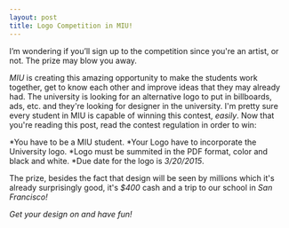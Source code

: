 ```yaml
---
layout: post 
title: Logo Competition in MIU!
---
```

I’m wondering if you’ll sign up to the competition since you're an artist, or not. The prize may blow you away. 

*MIU* is creating this amazing opportunity to make the students work together, get to know each other and improve ideas that they may 
already had. The university is looking for an alternative logo to put in billboards, ads, etc. and they're looking for designer in the university.
I'm pretty sure every student in MIU is capable of winning this contest, *easily*. Now that you're reading this post, read
the contest regulation in order to win:

*You have to be a MIU student.
*Your Logo have to incorporate the University logo.
*Logo must be summited in the PDF format, color and black and white.
*Due date for the logo is *3/20/2015*.

The prize, besides the fact that design will be seen by millions which it's already surprisingly good, it's *$400* cash and a trip to our school in 
*San Francisco!* 

*Get your design on and have fun!*
